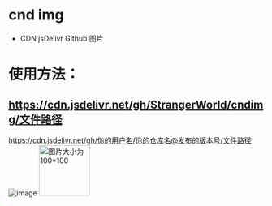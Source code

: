 # cnd img
* CDN jsDelivr Github 图片
# 使用方法：
## https://cdn.jsdelivr.net/gh/StrangerWorld/cndimg/文件路径
https://cdn.jsdelivr.net/gh/你的用户名/你的仓库名@发布的版本号/文件路径
![image](https://raw.githubusercontent.com/workgroupsme/cndimg/master/2.jpg)
 <img src='https://placekitten.com/408/287' height="100" width="100" alt="图片大小为100*100" />

